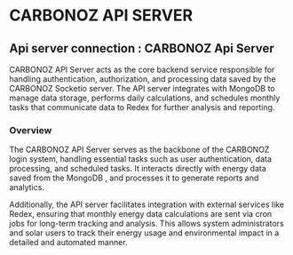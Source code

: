 # CARBONOZ API SERVER

## Api server connection : CARBONOZ Api Server

CARBONOZ API Server acts as the core backend service responsible for handling authentication, authorization, and processing data saved by the CARBONOZ Socketio server. The API server integrates with MongoDB to manage data storage, performs daily calculations, and schedules monthly tasks that communicate data to Redex for further analysis and reporting.

### Overview

The CARBONOZ API Server serves as the backbone of the CARBONOZ login system, handling essential tasks such as user authentication, data processing, and scheduled tasks. It interacts directly with energy data saved from the MongoDB , and processes it to generate reports and analytics.

Additionally, the API server facilitates integration with external services like Redex, ensuring that monthly energy data calculations are sent via cron jobs for long-term tracking and analysis. This allows system administrators and solar users to track their energy usage and environmental impact in a detailed and automated manner.
